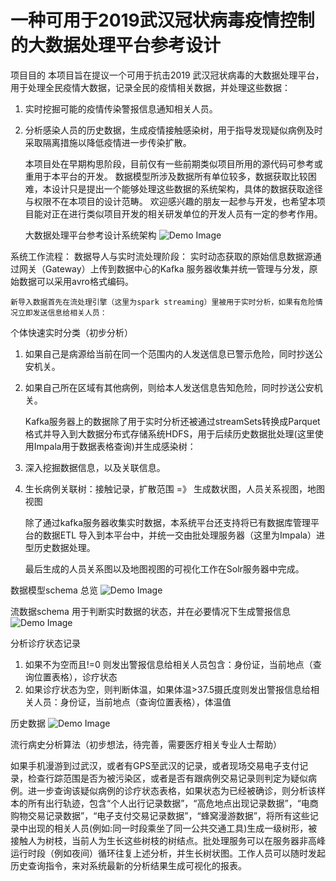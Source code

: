 # 一种可用于2019武汉冠状病毒疫情控制的大数据处理平台参考设计
项目目的
    本项目旨在提议一个可用于抗击2019 武汉冠状病毒的大数据处理平台，用于处理全民疫情大数据，记录全民的疫情相关数据，并处理这些数据：
1. 实时挖掘可能的疫情传染警报信息通知相关人员。
2. 分析感染人员的历史数据，生成疫情接触感染树，用于指导发现疑似病例及时采取隔离措施以降低疫情进一步传染扩散。

    本项目处在早期构思阶段，目前仅有一些前期类似项目所用的源代码可参考或重用于本平台的开发。
数据模型所涉及数据所有单位较多，数据获取比较困难，本设计只是提出一个能够处理这些数据的系统架构，具体的数据获取途径与权限不在本项目的设计范畴。
欢迎感兴趣的朋友一起参与开发，也希望本项目能对正在进行类似项目开发的相关研发单位的开发人员有一定的参考作用。

    大数据处理平台参考设计系统架构
![Demo Image](https://github.com/charlesDataCenterFPGA/2019-ncov-BigData-Platform-Ref-Design/blob/master/architecture.png)

系统工作流程：
数据导人与实时流处理阶段：
实时动态获取的原始信息数据源通过网关（Gateway）上传到数据中心的Kafka 服务器收集并统一管理与分发，原始数据可以采用avro格式编码。

    新导入数据首先在流处理引擎（这里为spark streaming）里被用于实时分析，如果有危险情况立即发送信息给相关人员： 
个体快速实时分类（初步分析）
1. 如果自己是病源给当前在同一个范围内的人发送信息已警示危险，同时抄送公安机关。
2. 如果自己所在区域有其他病例，则给本人发送信息告知危险，同时抄送公安机关。

    Kafka服务器上的数据除了用于实时分析还被通过streamSets转换成Parquet格式并导入到大数据分布式存储系统HDFS，用于后续历史数据批处理(这里使用Impala用于数据表格查询)并生成感染树： 
1. 深入挖掘数据信息，以及关联信息。
2. 生长病例关联树：接触记录，扩散范围 =》 生成数状图，人员关系视图，地图视图

    除了通过kafka服务器收集实时数据，本系统平台还支持将已有数据库管理平台的数据ETL 导入到本平台中，并统一交由批处理服务器（这里为Impala）进型历史数据处理。

    最后生成的人员关系图以及地图视图的可视化工作在Solr服务器中完成。

数据模型schema 总览
![Demo Image](https://github.com/charlesDataCenterFPGA/2019-ncov-BigData-Platform-Ref-Design/blob/master/%E6%80%BB%E8%A7%88.PNG)

流数据schema 用于判断实时数据的状态，并在必要情况下生成警报信息
![Demo Image](https://github.com/charlesDataCenterFPGA/2019-ncov-BigData-Platform-Ref-Design/blob/master/%E6%B5%81%E6%95%B0%E6%8D%AE.PNG)

分析诊疗状态记录
1. 如果不为空而且!=0 则发出警报信息给相关人员包含：身份证，当前地点（查询位置表格），诊疗状态 
2. 如果诊疗状态为空，则判断体温，如果体温>37.5摄氏度则发出警报信息给相关人员：身份证，当前地点（查询位置表格），体温值

历史数据
![Demo Image](https://github.com/charlesDataCenterFPGA/2019-ncov-BigData-Platform-Ref-Design/blob/master/%E5%8E%86%E5%8F%B2%E6%95%B0%E6%8D%AE.PNG)

流行病史分析算法（初步想法，待完善，需要医疗相关专业人士帮助）

如果手机漫游到过武汉，或者有GPS至武汉的记录，或者现场交易电子支付记录，检查行踪范围是否为被污染区，或者是否有跟病例交易记录则判定为疑似病例。进一步查询该疑似病例的诊疗状态表格，如果状态为已经被确诊，则分析该样本的所有出行轨迹，包含“个人出行记录数据”，“高危地点出现记录数据”，“电商购物交易记录数据”，“电子支付交易记录数据”，“蜂窝漫游数据”，将所有这些记录中出现的相关人员(例如:同一时段乘坐了同一公共交通工具)生成一级树形，被接触人为树枝，当前人为生长这些树枝的树结点。批处理服务可以在服务器非高峰运行时段（例如夜间）循环往复上述分析，并生长树状图。工作人员可以随时发起历史查询指令，来对系统最新的分析结果生成可视化的报表。
